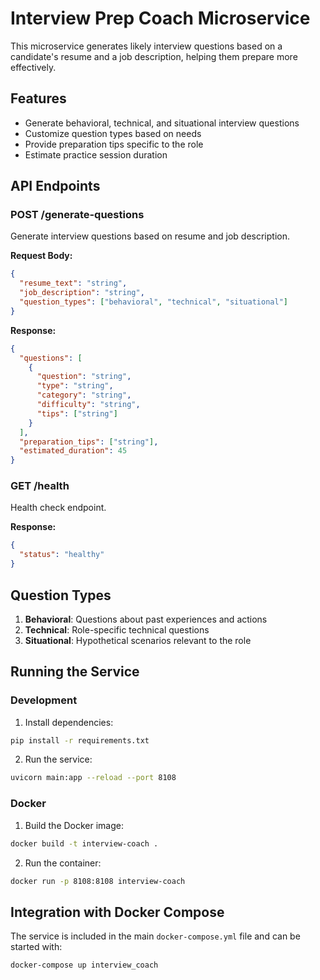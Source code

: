 # Interview Prep Coach Microservice

This microservice generates likely interview questions based on a candidate's resume and a job description, helping them prepare more effectively.

## Features

- Generate behavioral, technical, and situational interview questions
- Customize question types based on needs
- Provide preparation tips specific to the role
- Estimate practice session duration

## API Endpoints

### POST /generate-questions

Generate interview questions based on resume and job description.

**Request Body:**
```json
{
  "resume_text": "string",
  "job_description": "string",
  "question_types": ["behavioral", "technical", "situational"]
}
```

**Response:**
```json
{
  "questions": [
    {
      "question": "string",
      "type": "string",
      "category": "string",
      "difficulty": "string",
      "tips": ["string"]
    }
  ],
  "preparation_tips": ["string"],
  "estimated_duration": 45
}
```

### GET /health

Health check endpoint.

**Response:**
```json
{
  "status": "healthy"
}
```

## Question Types

1. **Behavioral**: Questions about past experiences and actions
2. **Technical**: Role-specific technical questions
3. **Situational**: Hypothetical scenarios relevant to the role

## Running the Service

### Development

1. Install dependencies:
```bash
pip install -r requirements.txt
```

2. Run the service:
```bash
uvicorn main:app --reload --port 8108
```

### Docker

1. Build the Docker image:
```bash
docker build -t interview-coach .
```

2. Run the container:
```bash
docker run -p 8108:8108 interview-coach
```

## Integration with Docker Compose

The service is included in the main `docker-compose.yml` file and can be started with:
```bash
docker-compose up interview_coach
```